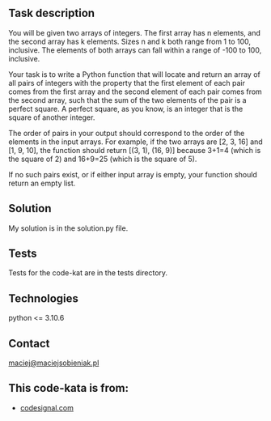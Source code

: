 ## Task description
You will be given two arrays of integers. The first array has n elements, and the second array has k elements. Sizes n and k both range from 1 to 100, inclusive. The elements of both arrays can fall within a range of -100 to 100, inclusive.

Your task is to write a Python function that will locate and return an array of all pairs of integers with the property that the first element of each pair comes from the first array and the second element of each pair comes from the second array, such that the sum of the two elements of the pair is a perfect square. A perfect square, as you know, is an integer that is the square of another integer.

The order of pairs in your output should correspond to the order of the elements in the input arrays. For example, if the two arrays are [2, 3, 16] and [1, 9, 10], the function should return [(3, 1), (16, 9)] because 3+1=4 (which is the square of 2) and 16+9=25 (which is the square of 5).

If no such pairs exist, or if either input array is empty, your function should return an empty list.
## Solution
My solution is in the solution.py file.

## Tests
Tests for the code-kat are in the tests directory.

## Technologies
python <= 3.10.6

## Contact
maciej@maciejsobieniak.pl

## This code-kata is from:
* [codesignal.com](https://codesignal.com) 
